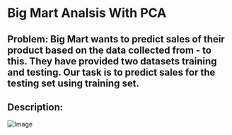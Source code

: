# Big Mart Analsis With PCA

## Problem: Big Mart wants to predict sales of their product based on the data collected from - to this. They have provided two datasets training and testing. Our task is to predict sales for the testing set using training set. 

## Description: 



![Image](https://img.shields.io/badge/PCA-principal%20componant%20analysis-green)	
